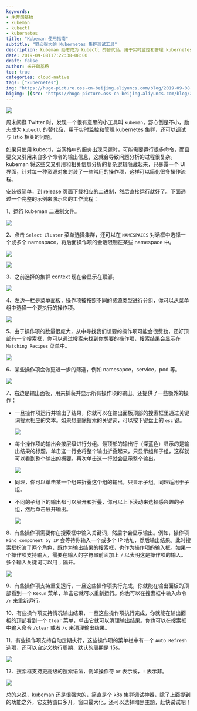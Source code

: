```yaml
---
keywords:
- 米开朗基杨
- kubeman
- kubectl
- kubernetes
title: "Kubeman 使用指南"
subtitle: "野心很大的 Kubernetes 集群调试工具"
description: kubeman 励志成为 kubectl 的替代品，用于实时监控和管理 kubernetes 集群，还可以调试与 Istio 相关的问题。
date: 2019-09-08T17:22:38+08:00
draft: false 
author: 米开朗基杨
toc: true
categories: cloud-native
tags: ["kubernetes"]
img: "https://hugo-picture.oss-cn-beijing.aliyuncs.com/blog/2019-09-08-osu3xve.jpeg"
bigimg: [{src: "https://hugo-picture.oss-cn-beijing.aliyuncs.com/blog/2019-04-27-080627.jpg"}]
---
```


![](https://jsd.onmicrosoft.cn/gh/yangchuansheng/imghosting6@main/uPic/2019-09-08-091923.jpg)

周末闲逛 Twitter 时，发现一个很有意思的小工具叫 `kubeman`，野心倒是不小，励志成为 `kubectl` 的替代品，用于实时监控和管理 kubernetes 集群，还可以调试与 Istio 相关的问题。

如果只使用 kubectl，当网格中的服务出现问题时，可能需要运行很多命令，而且要交叉引用来自多个命令的输出信息，这就会导致问题分析的过程很复杂。kubeman 将这些交叉引用和相关信息分析的复杂逻辑隐藏起来，只暴露一个 UI 界面，针对每一种资源对象封装了一些常用的操作项，这样可以简化很多操作流程。

安装很简单，到 [release](https://github.com/walmartlabs/kubeman/releases) 页面下载相应的二进制，然后直接运行就好了。下面通过一个完整的示例来演示它的工作流程：

1、运行 kubeman 二进制文件。

![](https://jsd.onmicrosoft.cn/gh/yangchuansheng/imghosting6@main/uPic/2019-09-08-081556.jpg)

2、点击 `Select Cluster` 菜单选择集群，还可以在 `NAMESPACES` 对话框中选择一个或多个 namespace，将后面操作项的会话限制在某些 namespace 中。

![](https://jsd.onmicrosoft.cn/gh/yangchuansheng/imghosting6@main/uPic/2019-09-08-082038.jpg)

![](https://jsd.onmicrosoft.cn/gh/yangchuansheng/imghosting6@main/uPic/2019-09-08-082048.jpg)

3、之前选择的集群 context 现在会显示在顶部。

![](https://jsd.onmicrosoft.cn/gh/yangchuansheng/imghosting6@main/uPic/2019-09-08-082350.jpg)

4、左边一栏是菜单面板，操作项被按照不同的资源类型进行分组，你可以从菜单组中选择一个要执行的操作项。

![](https://jsd.onmicrosoft.cn/gh/yangchuansheng/imghosting6@main/uPic/2019-09-08-082730.jpg)

5、由于操作项的数量很庞大，从中寻找我们想要的操作项可能会很费劲，还好顶部有一个搜索框，你可以通过搜索来找到你想要的操作项，搜索结果会显示在 `Matching Recipes` 菜单中。

![](https://jsd.onmicrosoft.cn/gh/yangchuansheng/imghosting6@main/uPic/2019-09-08-083047.jpg)

6、某些操作项会做更进一步的筛选，例如 namesapce，service，pod 等。

![](https://jsd.onmicrosoft.cn/gh/yangchuansheng/imghosting6@main/uPic/2019-09-08-083218.jpg)

7、右边是输出面板，用来捕获并显示所有操作项的输出。还提供了一些额外的操作：

+ 一旦操作项运行并输出了结果，你就可以在输出面板顶部的搜索框里通过关键词搜索相应的文本。如果想删除搜索的关键词，可以按下键盘上的 `esc` 键。

   ![](https://jsd.onmicrosoft.cn/gh/yangchuansheng/imghosting6@main/uPic/2019-09-08-083948.jpg)

+ 每个操作项的输出会按层级进行分组。最顶部的输出行（深蓝色）显示的是输出结果的标题，单击这一行会将整个输出折叠起来，只显示组和子组，这样就可以看到整个输出的概要。再次单击这一行就会显示整个输出。

   ![](https://jsd.onmicrosoft.cn/gh/yangchuansheng/imghosting6@main/uPic/2019-09-08-084415.jpg)
   
+ 同理，你可以单击某一个组来折叠这个组的输出，只显示子组。同理适用于子组。
+ 不同的子组下的输出都可以展开和折叠，你可以上下滚动来选择感兴趣的子组，然后单击展开输出。

   ![](https://jsd.onmicrosoft.cn/gh/yangchuansheng/imghosting6@main/uPic/2019-09-08-084942.jpg)
   
8、有些操作项需要你在搜索框中输入关键词，然后才会显示输出。例如，操作项 `Find component by IP` 会等待你输入一个或多个 IP 地址，然后输出结果。此时搜索框扮演了两个角色，既作为输出结果的搜索框，也作为操作项的输入框。如果一个操作项支持输入，需要在输入的字符串前面加上 `/` 以表明这是操作项的输入。多个输入关键词可以用 `,` 隔开。

![](https://jsd.onmicrosoft.cn/gh/yangchuansheng/imghosting6@main/uPic/2019-09-08-085806.jpg)
   
9、有些操作项支持重复运行，一旦这些操作项执行完成，你就能在输出面板的顶部看到一个 `ReRun` 菜单，单击它就可以重新运行。你也可以在搜索框中输入命令 `/r` 来重新运行。

10、有些操作项支持情况输出结果，一旦这些操作项执行完成，你就能在输出面板的顶部看到一个 `Clear` 菜单，单击它就可以清理输出结果。你也可以在搜索框中输入命令 `/clear` 或者 `/c` 来清理输出结果。


11、有些操作项支持自动定期执行，这些操作项的菜单栏中有一个 `Auto Refresh` 选项，还可以自定义执行周期，默认的周期是 15s。

![](https://jsd.onmicrosoft.cn/gh/yangchuansheng/imghosting6@main/uPic/2019-09-08-090637.jpg)

12、搜索框支持更高级的搜索语法，例如操作符 `or` 表示或，`!` 表示非。

![](https://jsd.onmicrosoft.cn/gh/yangchuansheng/imghosting6@main/uPic/2019-09-08-091119.jpg)

总的来说，kubeman 还是很强大的，简直是个 k8s 集群调试神器，除了上面提到的功能之外，它支持窗口多开，窗口最大化，还可以选择暗黑主题，赶快试试吧！
